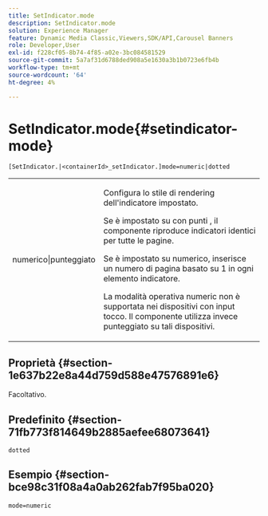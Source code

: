 ```yaml
---
title: SetIndicator.mode
description: SetIndicator.mode
solution: Experience Manager
feature: Dynamic Media Classic,Viewers,SDK/API,Carousel Banners
role: Developer,User
exl-id: f228cf05-8b74-4f85-a02e-3bc084581529
source-git-commit: 5a7af31d6788ded908a5e1630a3b1b0723e6fb4b
workflow-type: tm+mt
source-wordcount: '64'
ht-degree: 4%

---
```


# SetIndicator.mode{#setindicator-mode}

`[SetIndicator.|<containerId>_setIndicator.]mode=numeric|dotted`

<table id="table_0BEA0B5FFDF64E5594B534B2A87A6D88"> 
 <tbody> 
  <tr> 
   <td colname="col1"> <p> <span class="codeph"> numerico|punteggiato</span> </p> </td> 
   <td colname="col2"> <p> Configura lo stile di rendering dell'indicatore impostato. </p> <p>Se è impostato su <span class="codeph"> con punti </span>, il componente riproduce indicatori identici per tutte le pagine. </p> <p>Se è impostato su <span class="codeph"> numerico</span>, inserisce un numero di pagina basato su 1 in ogni elemento indicatore. </p> <p>La modalità operativa <span class="codeph"> numeric</span> non è supportata nei dispositivi con input tocco. Il componente utilizza invece <span class="codeph"> punteggiato</span> su tali dispositivi. </p> </td> 
  </tr> 
 </tbody> 
</table>

## Proprietà {#section-1e637b22e8a44d759d588e47576891e6}

Facoltativo.

## Predefinito {#section-71fb773f814649b2885aefee68073641}

`dotted`

## Esempio {#section-bce98c31f08a4a0ab262fab7f95ba020}

`mode=numeric`
